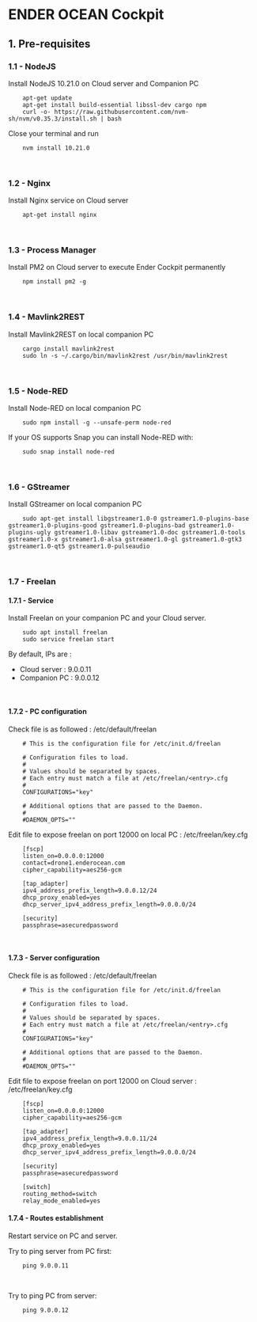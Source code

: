 # ENDER OCEAN Cockpit

## 1. Pre-requisites

### 1.1 - NodeJS

Install NodeJS 10.21.0 on Cloud server and Companion PC

        apt-get update
        apt-get install build-essential libssl-dev cargo npm
        curl -o- https://raw.githubusercontent.com/nvm-sh/nvm/v0.35.3/install.sh | bash

Close your terminal and run

        nvm install 10.21.0


<br>

### 1.2 - Nginx


Install Nginx service on Cloud server

        apt-get install nginx



<br>


### 1.3 - Process Manager

Install PM2 on Cloud server to execute Ender Cockpit permanently

        npm install pm2 -g


<br>


### 1.4 - Mavlink2REST

Install Mavlink2REST on local companion PC

        cargo install mavlink2rest
        sudo ln -s ~/.cargo/bin/mavlink2rest /usr/bin/mavlink2rest



<br>

### 1.5 - Node-RED

Install Node-RED on local companion PC

        sudo npm install -g --unsafe-perm node-red

If your OS supports Snap you can install Node-RED with:

        sudo snap install node-red


<br>

### 1.6 - GStreamer

Install GStreamer on local companion PC

        sudo apt-get install libgstreamer1.0-0 gstreamer1.0-plugins-base gstreamer1.0-plugins-good gstreamer1.0-plugins-bad gstreamer1.0-plugins-ugly gstreamer1.0-libav gstreamer1.0-doc gstreamer1.0-tools gstreamer1.0-x gstreamer1.0-alsa gstreamer1.0-gl gstreamer1.0-gtk3 gstreamer1.0-qt5 gstreamer1.0-pulseaudio

<br>

### 1.7 - Freelan

#### 1.7.1 - Service

Install Freelan on your companion PC and your Cloud server.

        sudo apt install freelan
        sudo service freelan start

By default, IPs are :  
* Cloud server : 9.0.0.11  
* Companion PC : 9.0.0.12

<br>

#### 1.7.2 - PC configuration

Check file is as followed : /etc/default/freelan

        # This is the configuration file for /etc/init.d/freelan

        # Configuration files to load.
        #
        # Values should be separated by spaces.
        # Each entry must match a file at /etc/freelan/<entry>.cfg
        #
        CONFIGURATIONS="key"

        # Additional options that are passed to the Daemon.
        #
        #DAEMON_OPTS=""



Edit file to expose freelan on port 12000 on local PC : /etc/freelan/key.cfg

        [fscp]
        listen_on=0.0.0.0:12000
        contact=drone1.enderocean.com
        cipher_capability=aes256-gcm

        [tap_adapter]
        ipv4_address_prefix_length=9.0.0.12/24
        dhcp_proxy_enabled=yes
        dhcp_server_ipv4_address_prefix_length=9.0.0.0/24

        [security]
        passphrase=asecuredpassword



<br>


#### 1.7.3 - Server configuration


Check file is as followed : /etc/default/freelan

        # This is the configuration file for /etc/init.d/freelan

        # Configuration files to load.
        #
        # Values should be separated by spaces.
        # Each entry must match a file at /etc/freelan/<entry>.cfg
        #
        CONFIGURATIONS="key"

        # Additional options that are passed to the Daemon.
        #
        #DAEMON_OPTS=""



Edit file to expose freelan on port 12000 on Cloud server : /etc/freelan/key.cfg

        [fscp]
        listen_on=0.0.0.0:12000
        cipher_capability=aes256-gcm

        [tap_adapter]
        ipv4_address_prefix_length=9.0.0.11/24
        dhcp_proxy_enabled=yes
        dhcp_server_ipv4_address_prefix_length=9.0.0.0/24

        [security]
        passphrase=asecuredpassword

        [switch]
        routing_method=switch
        relay_mode_enabled=yes



#### 1.7.4 - Routes establishment

Restart service on PC and server.

Try to ping server from PC first:

        ping 9.0.0.11

<br>


Try to ping PC from server:

        ping 9.0.0.12

